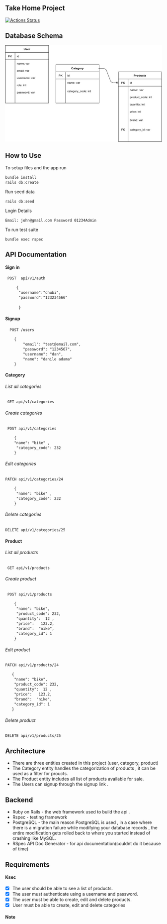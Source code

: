 ## Take Home Project

  [![Actions Status](https://github.com/kobiyoyo/DevPlaceAssessment/workflows/Rails%20tests/badge.svg)](https://github.com/kobiyoyo/bikeshop/actions)


## Database Schema
  <img src="app/assets/images/screenshot.jpg" alt="facebook-project">

## How to Use
To setup files and the app run
```
bundle install
rails db:create

```
Run seed data
```
rails db:seed
```
Login Details
```
Email: john@gmail.com Password 01234Admin
```
To run test suite
```
bundle exec rspec 
```
## API Documentation
#### Sign in
     POST  api/v1/auth
```
     {
      "username":"chubi",
      "password":"123234566"
      
      } 
```

#### Signup
      POST /users
```
    {
        "email": "test@email.com",
        "password": "1234567",
        "username": "dan",
        "name": "danile adama"
    }
 ```
#### Category
###### List all categories
     GET api/v1/categories
###### Create categories
     POST api/v1/categories
```
	{
	"name": "bike" ,
     "category_code": 232
	}
```
###### Edit categories
    PATCH api/v1/categories/24
```
	{
	 "name": "bike" ,
     "category_code": 232
	}

 ```

###### Delete categories
	DELETE api/v1/categories/25


#### Product
###### List all products
     GET api/v1/products

###### Create product
     POST api/v1/products
```
	{
     "name": "bike",
     "product_code": 232,
     "quantity":  12 ,
     "price":   123.2,
     "brand":  "nike",
     "category_id": 1
	}
```
###### Edit product
    PATCH api/v1/products/24
 ```
	{
	 "name": "bike",
     "product_code": 232,
     "quantity":  12 ,
     "price":   123.2,
     "brand":  "nike",
     "category_id": 1
	}

 ```
###### Delete product
	DELETE api/v1/products/25






## Architecture
- There are three entities created in this project (user, category, product)
- The Category entity handles the categorization of products , it can be used as a filter for proucts.
- The Product entity includes all list of products available for sale.
- The Users can signup through the signup link . 

## Backend
- Ruby on Rails - the web framework used to build the api .
- Rspec - testing framework
- PostgreSQL -  the main reason PostgreSQL is used , in a case where there is a migration failure while modifying your database records , the entire modification gets rolled back to where you started instead of crashing like  MySQL.
- RSpec API Doc Generator - for api documentation(couldnt do it because of time)


## Requirements

#### Ksec
- [x] The user should be able to see a list of products.
- [x] The user must authenticate using a username and password.
- [x] The user must be able to create, edit and delete products.
- [x] User must be able to create, edit and delete categories

#### Note 
